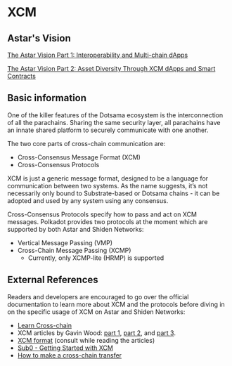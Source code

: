 # XCM

## Astar's Vision

[The Astar Vision Part 1: Interoperability and Multi-chain dApps](https://medium.com/astar-network/the-astar-vision-part-1-interoperability-and-multi-chain-dapps-30f014087831)

[The Astar Vision Part 2: Asset Diversity Through XCM dApps and Smart Contracts](https://medium.com/astar-network/the-astar-vision-part-2-asset-diversity-through-xcm-dapps-and-smart-contracts-3a689dee5b77)

## Basic information

One of the killer features of the Dotsama ecosystem is the interconnection of all the parachains. Sharing the same security layer, all parachains have an innate shared platform to securely communicate with one another.

The two core parts of cross-chain communication are:

- Cross-Consensus Message Format (XCM)
- Cross-Consensus Protocols

XCM is just a generic message format, designed to be a language for communication between two systems. As the name suggests, it’s not necessarily only bound to Substrate-based or Dotsama chains - it can be adopted and used by any system using any consensus.

Cross-Consensus Protocols specify how to pass and act on XCM messages. Polkadot provides two protocols at the moment which are supported by both Astar and Shiden Networks:

- Vertical Message Passing (VMP)
- Cross-Chain Message Passing (XCMP)
  - Currently, only XCMP-lite (HRMP) is supported

## External References

Readers and developers are encouraged to go over the official documentation to learn more about XCM and the protocols before diving in on the specific usage of XCM on Astar and Shiden Networks:

- [Learn Cross-chain](https://wiki.polkadot.network/docs/learn-crosschain)
- XCM articles by Gavin Wood: [part 1](https://medium.com/polkadot-network/xcm-the-cross-consensus-message-format-3b77b1373392), [part 2](https://medium.com/polkadot-network/xcm-part-ii-versioning-and-compatibility-b313fc257b83), and [part 3](https://medium.com/polkadot-network/xcm-part-iii-execution-and-error-management-ceb8155dd166).
- [XCM format](https://github.com/paritytech/xcm-format) (consult while reading the articles)
- [Sub0 - Getting Started with XCM](https://www.youtube.com/watch?v=5cgq5jOZx9g)
- [How to make a cross-chain transfer](https://www.youtube.com/watch?v=5cgq5jOZx9g)
